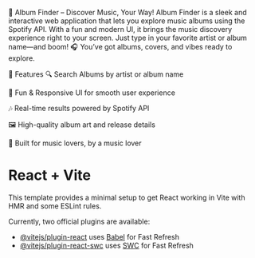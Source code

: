 🎵 Album Finder – Discover Music, Your Way!
Album Finder is a sleek and interactive web application that lets you explore music albums using the Spotify API. With a fun and modern UI, it brings the music discovery experience right to your screen. Just type in your favorite artist or album name—and boom! 🎧 You’ve got albums, covers, and vibes ready to explore.

🚀 Features
🔍 Search Albums by artist or album name

🎨 Fun & Responsive UI for smooth user experience

🎶 Real-time results powered by Spotify API

🖼️ High-quality album art and release details

💚 Built for music lovers, by a music lover

# React + Vite

This template provides a minimal setup to get React working in Vite with HMR and some ESLint rules.

Currently, two official plugins are available:

- [@vitejs/plugin-react](https://github.com/vitejs/vite-plugin-react/blob/main/packages/plugin-react/README.md) uses [Babel](https://babeljs.io/) for Fast Refresh
- [@vitejs/plugin-react-swc](https://github.com/vitejs/vite-plugin-react-swc) uses [SWC](https://swc.rs/) for Fast Refresh
